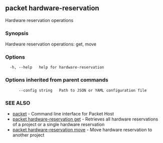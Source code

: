 ## packet hardware-reservation

Hardware reservation operations

### Synopsis

Hardware reservation operations: get, move

### Options

```
  -h, --help   help for hardware-reservation
```

### Options inherited from parent commands

```
      --config string   Path to JSON or YAML configuration file
```

### SEE ALSO

* [packet](packet.md)	 - Command line interface for Packet Host
* [packet hardware-reservation get](packet_hardware-reservation_get.md)	 - Retrieves all hardware reservations of a project or a single hardware reservation
* [packet hardware-reservation move](packet_hardware-reservation_move.md)	 - Move hardware reservation to another project

